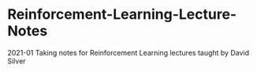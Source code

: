 # Reinforcement-Learning-Lecture-Notes

2021-01 Taking notes for Reinforcement Learning lectures taught by David Silver

